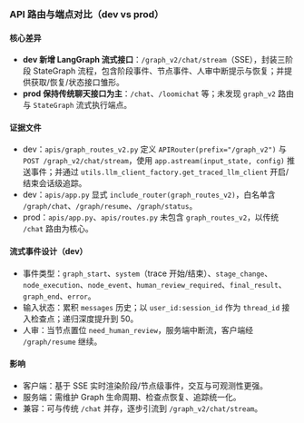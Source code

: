 ### API 路由与端点对比（dev vs prod）

#### 核心差异
- **dev 新增 LangGraph 流式接口**：`/graph_v2/chat/stream`（SSE），封装三阶段 StateGraph 流程，包含阶段事件、节点事件、人审中断提示与恢复；并提供获取/恢复/状态接口雏形。
- **prod 保持传统聊天接口为主**：`/chat`、`/loomichat` 等；未发现 `graph_v2` 路由与 `StateGraph` 流式执行端点。

#### 证据文件
- dev：`apis/graph_routes_v2.py` 定义 `APIRouter(prefix="/graph_v2")` 与 `POST /graph_v2/chat/stream`，使用 `app.astream(input_state, config)` 推送事件；并通过 `utils.llm_client_factory.get_traced_llm_client` 开启/结束会话级追踪。
- dev：`apis/app.py` 显式 `include_router(graph_routes_v2)`，白名单含 `/graph/chat`、`/graph/resume`、`/graph/status`。
- prod：`apis/app.py`、`apis/routes.py` 未包含 `graph_routes_v2`，以传统 `/chat` 路由为核心。

#### 流式事件设计（dev）
- 事件类型：`graph_start`、`system`（trace 开始/结束）、`stage_change`、`node_execution`、`node_event`、`human_review_required`、`final_result`、`graph_end`、`error`。
- 输入状态：累积 `messages` 历史；以 `user_id:session_id` 作为 `thread_id` 接入检查点；递归深度提升到 50。
- 人审：当节点置位 `need_human_review`，服务端中断流，客户端经 `/graph/resume` 继续。

#### 影响
- 客户端：基于 SSE 实时渲染阶段/节点级事件，交互与可观测性更强。
- 服务端：需维护 Graph 生命周期、检查点恢复、追踪统一化。
- 兼容：可与传统 `/chat` 并存，逐步引流到 `/graph_v2/chat/stream`。


